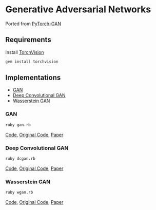 # Generative Adversarial Networks

Ported from [PyTorch-GAN](https://github.com/eriklindernoren/PyTorch-GAN)

## Requirements

Install [TorchVision](https://github.com/ankane/torchvision)

```sh
gem install torchvision
```

## Implementations

- [GAN](#gan)
- [Deep Convolutional GAN](#deep-convolutional-gan)
- [Wasserstein GAN](#wasserstein-gan)

### GAN

```sh
ruby gan.rb
```

[Code](gan.rb), [Original Code](https://github.com/eriklindernoren/PyTorch-GAN/blob/master/implementations/gan/gan.py), [Paper](https://arxiv.org/abs/1406.2661)

### Deep Convolutional GAN

```sh
ruby dcgan.rb
```

[Code](dcgan.rb), [Original Code](https://github.com/eriklindernoren/PyTorch-GAN/blob/master/implementations/dcgan/dcgan.py), [Paper](https://arxiv.org/abs/1511.06434)

### Wasserstein GAN

```sh
ruby wgan.rb
```

[Code](wgan.rb), [Original Code](https://github.com/eriklindernoren/PyTorch-GAN/blob/master/implementations/wgan/wgan.py), [Paper](https://arxiv.org/abs/1701.07875)
